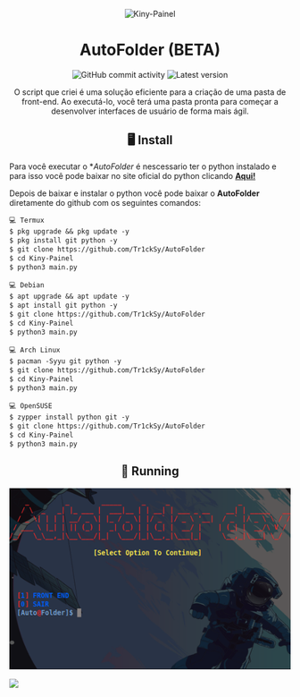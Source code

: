 <p align="center" ><img alt="Kiny-Painel" src="https://raw.githubusercontent.com/MicaelliMedeiros/micaellimedeiros/master/image/computer-illustration.png"></p>

<h1 align="center">AutoFolder (BETA)</h1>
<p align="center">
  <img alt="GitHub commit activity" src="https://img.shields.io/github/commit-activity/m/Kiny-Kiny/Kiny-Painel">
  <img alt="Latest version" src="https://img.shields.io/github/v/release/Kiny-Kiny/Kiny-Painel.svg" alt="Latest version">

  <p align="center">
   O script que criei é uma solução eficiente para a criação de uma pasta de front-end. Ao executá-lo, você terá uma pasta pronta para começar a desenvolver interfaces de usuário de forma mais ágil.
  </p>
</p> 


<h2 align="center">🖥 Install</h2>

Para você executar o **AutoFolder* é nescessario ter o python instalado e para isso você pode baixar no site oficial do python clicando [**Aqui!**](https://www.python.org/downloads/)

Depois de baixar e instalar o python você pode baixar o **AutoFolder** diretamente do github com os seguintes comandos:

```
💻 Termux
$ pkg upgrade && pkg update -y
$ pkg install git python -y
$ git clone https://github.com/Tr1ckSy/AutoFolder
$ cd Kiny-Painel
$ python3 main.py

💻 Debian
$ apt upgrade && apt update -y
$ apt install git python -y
$ git clone https://github.com/Tr1ckSy/AutoFolder
$ cd Kiny-Painel
$ python3 main.py

💻 Arch Linux
$ pacman -Syyu git python -y
$ git clone https://github.com/Tr1ckSy/AutoFolder
$ cd Kiny-Painel
$ python3 main.py

💻 OpenSUSE
$ zypper install python git -y
$ git clone https://github.com/Tr1ckSy/AutoFolder
$ cd Kiny-Painel
$ python3 main.py
```

<p align="center" >
  <h2 align="center">🚀 Running</h2>
  <img alt="Kiny-Painel" src="https://github.com/Tr1ckSy/AutoFolder/blob/main/Captura%20de%20tela_2023-09-21_00-54-43.png">
</p>


<a href="https://t.me/Tr1ckSyz" alt="Telegram">
  <img src = "https://img.shields.io/badge/-Telegram-1ca0f1?style=for-the-badge&labelColor=1ca0f1&logo=telegram&logoColor=white&link=https://t.me/Tr1ckSyz" /> </a>

 
  </table>
</div>
 

